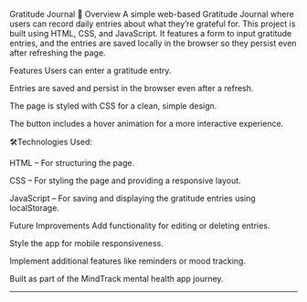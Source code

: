 Gratitude Journal 🤗
Overview
A simple web-based Gratitude Journal where users can record daily entries about what they’re grateful for. This project is built using HTML, CSS, and JavaScript. It features a form to input gratitude entries, and the entries are saved locally in the browser so they persist even after refreshing the page.

Features
Users can enter a gratitude entry.

Entries are saved and persist in the browser even after a refresh.

The page is styled with CSS for a clean, simple design.

The button includes a hover animation for a more interactive experience.

🛠️Technologies Used:

HTML – For structuring the page.

CSS – For styling the page and providing a responsive layout.

JavaScript – For saving and displaying the gratitude entries using localStorage.


Future Improvements
Add functionality for editing or deleting entries.

Style the app for mobile responsiveness.

Implement additional features like reminders or mood tracking.

Built as part of the MindTrack mental health app journey.

---


